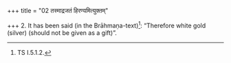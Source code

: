 +++
title = "02 तस्माद्रजतं हिरण्यमित्युक्तम्"

+++
2. It has been said (in the Brāhmaṇa-text)[^1]: “Therefore white gold (silver) (should not be given as a gift)”.  


[^1]: TS I.5.1.2.  
